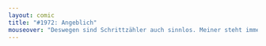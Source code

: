 ```yaml
---
layout: comic
title: "#1972: Angeblich"
mouseover: "Deswegen sind Schrittzähler auch sinnlos. Meiner steht immer auf Eins."
---
```

